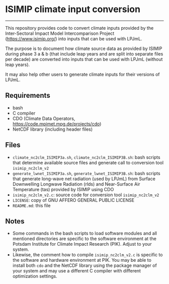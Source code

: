 # ISIMIP climate input conversion
-----

This repository provides code to convert climate inputs provided by the
Inter-Sectoral Impact Model Intercomparison Project (https://www.isimip.org/)
into inputs that can be used with LPJmL.

The purpose is to document how climate source data as provided by ISIMIP during
phase 3 a & b (that include leap years and are split into separate files per
decade) are converted into inputs that can be used with LPJmL (without leap
years).

It may also help other users to generate climate inputs for their versions of
LPJmL.

## Requirements

- bash
- C compiler
- CDO (Climate Data Operators, https://code.mpimet.mpg.de/projects/cdo)
- NetCDF library (including header files)

## Files

- `climate_nc2clm_ISIMIP3a.sh`, `climate_nc2clm_ISIMIP3B.sh`: bash scripts that
  determine available source files and generate call to conversion tool
  `isimip_nc2clm_v2`
- `generate_lwnet_ISIMIP3a.sh`, `generate_lwnet_ISIMIP3B.sh`: bash scripts that
  generate long-wave net radiation (used by LPJmL) from Surface Downwelling
  Longwave Radiation (rlds) and Near-Surface Air Temperature (tas) provided by
  ISIMIP using CDO
- `isimip_nc2clm_v2.c`: source code for conversion tool `isimip_nc2clm_v2`
- `LICENSE`: copy of GNU AFFERO GENERAL PUBLIC LICENSE
- `README.md`: this file

## Notes
- Some commands in the bash scripts to load software modules and all mentioned
  directories are specific to the software environment at the Potsdam Institute
  for Climate Impact Research (PIK). Adjust to your system.
- Likewise, the comment how to compile `isimip_nc2clm_v2.c` is specific to the
  software and hardware environment at PIK. You may be able to install both
  `cdo` and the NetCDF library using the package manager of your system and may
  use a different C compiler with different optimization settings.
